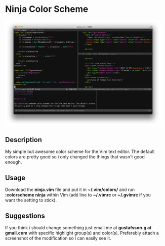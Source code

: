 Ninja Color Scheme
==================

![Ninja Color Scheme](https://github.com/ggustafsson/Ninja-Color-Scheme/raw/master/Preview.png)

Description
-----------
My simple but awesome color scheme for the Vim text editor. The default colors
are pretty good so i only changed the things that wasn't good enough.

Usage
-----
Download the **ninja.vim** file and put it in **~/.vim/colors/** and run
**:colorscheme ninja** within Vim (add line to **~/.vimrc** or **~/.gvimrc** if
you want the setting to stick).

Suggestions
-----------
If you think i should change something just email me at
**gustafsson.g at gmail.com** with specific highlight group(s) and color(s).
Preferably attach a screenshot of the modification so i can easily see it.

